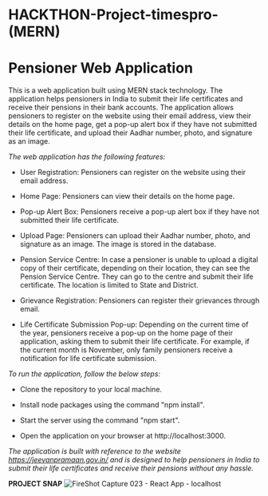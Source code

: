 # HACKTHON-Project-timespro-(MERN)
<h1>Pensioner Web Application</h1>

This is a web application built using MERN stack technology. The application helps pensioners in India to submit their life certificates and receive their pensions in their bank accounts. The application allows pensioners to register on the website using their email address, view their details on the home page, get a pop-up alert box if they have not submitted their life certificate, and upload their Aadhar number, photo, and signature as an image.

*The web application has the following features:*

- User Registration: Pensioners can register on the website using their email address.<br>

- Home Page: Pensioners can view their details on the home page.<br>

- Pop-up Alert Box: Pensioners receive a pop-up alert box if they have not submitted their life certificate.<br>

- Upload Page: Pensioners can upload their Aadhar number, photo, and signature as an image. The image is stored in the database.<br>

- Pension Service Centre: In case a pensioner is unable to upload a digital copy of their certificate, depending on their location, they can see the Pension Service Centre. They can go to the centre and submit their life certificate. The location is limited to State and District.<br>

- Grievance Registration: Pensioners can register their grievances through email.<br>

- Life Certificate Submission Pop-up: Depending on the current time of the year, pensioners receive a pop-up on the home page of their application, asking them to submit their life certificate. For example, if the current month is November, only family pensioners receive a notification for life certificate submission.<br>

*To run the application, follow the below steps:*

- Clone the repository to your local machine.

- Install node packages using the command "npm install".

- Start the server using the command "npm start".

- Open the application on your browser at http://localhost:3000.

*The application is built with reference to the website https://jeevanpramaan.gov.in/ and is designed to help pensioners in India to submit their life certificates and receive their pensions without any hassle.*


**PROJECT SNAP**
![FireShot Capture 023 - React App - localhost](https://user-images.githubusercontent.com/112555787/227140658-cf363f7f-0f8f-4848-856e-d453537ed8a2.png)

